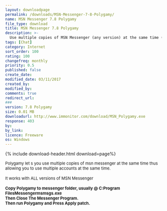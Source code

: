 ```yaml
---
layout: downloadpage
permalink: /downloads/MSN-Messenger-7-8-Polygamy/
name: MSN Messenger 7.8 Polygamy
file_type: download
title: MSN Messenger 7.8 Polygamy
description: >-
  Use multiple copies of MSN Messenger (any version) at the same time (use multiple accounts at the same time)
tags: [Chat]
category: Internet
sort_order: 100
rating: 100
changefreq: monthly
priority: 0.5
published: false
create_date: 
modified_date: 03/11/2017
created_by: 
modified_by: 
comments: true
redirect_url: 
### 
version: 7.8 Polygamy
size: 0.01 MB
downloadurl: http://www.immonitor.com/download/MSN_Polygamy.exe
response: 403
by: 
by_link: 
licence: Freeware
os: Windows
---
```


{% include download-header.html download=page%}

<p style="fix-download-text !important">
<p><font size="2"><p>Polygamy let s you use multiple copies of msn messenger at the same time thus allowing you to use multiple accounts at the same time.<br />
<br />
It works with ALL versions of MSN Messenger<br />
<br />
<strong>Copy Polygamy to messenger folder, usually @ C:Program FilesMessengermsmsgs.exe<br />
Then Close The Messenger Program.<br />
Then run Polygamy and Press Apply patch.</strong></p></p></p>
